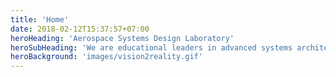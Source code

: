 ```yaml
---
title: 'Home'
date: 2018-02-12T15:37:57+07:00
heroHeading: 'Aerospace Systems Design Laboratory'
heroSubHeading: 'We are educational leaders in advanced systems architecting, engineering, design, integration and operations, decision making, digital engineering, data and visual analytics'
heroBackground: 'images/vision2reality.gif'
---
```

